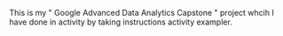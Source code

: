 This is my " Google Advanced Data Analytics Capstone " project whcih I have done in activity by taking instructions activity exampler.
